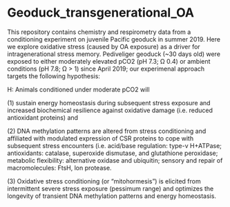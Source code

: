 # Geoduck_transgenerational_OA
This repository contains chemistry and respirometry data from a conditioning experiment on juvenile Pacific geoduck in summer 2019.
Here we explore oxidative stress (caused by OA exposure) as a driver for intragenerational stress memory.
Pediveliger geoduck (~30 days old) were exposed to either moderately elevated pCO2 (pH 7.3; Ω 0.4) or ambient conditions (pH 7.8; Ω > 1) since April 2019;
our experimenal approach targets the following hypothesis:

H: Animals conditioned under moderate pCO2 will

(1) sustain energy homeostasis during subsequent stress exposure and increased biochemical resilience against oxidative damage (i.e. reduced antioxidant proteins) and

(2) DNA methylation patterns are altered from stress conditioning and affiliated with modulated expression of CSR proteins to cope with subsequent stress encounters (i.e. acid/base regulation: type-v H+ATPase; antioxidants: catalase, superoxide dismutase, and glutathione peroxidase; metabolic flexibility: alternative oxidase and ubiquitin; sensory and repair of macromolecules: FtsH, lon protease.

(3) Oxidative stress conditioning (or “mitohormesis”) is elicited from intermittent severe stress exposure (pessimum range) and optimizes the longevity of transient DNA methylation patterns and energy homeostasis.
